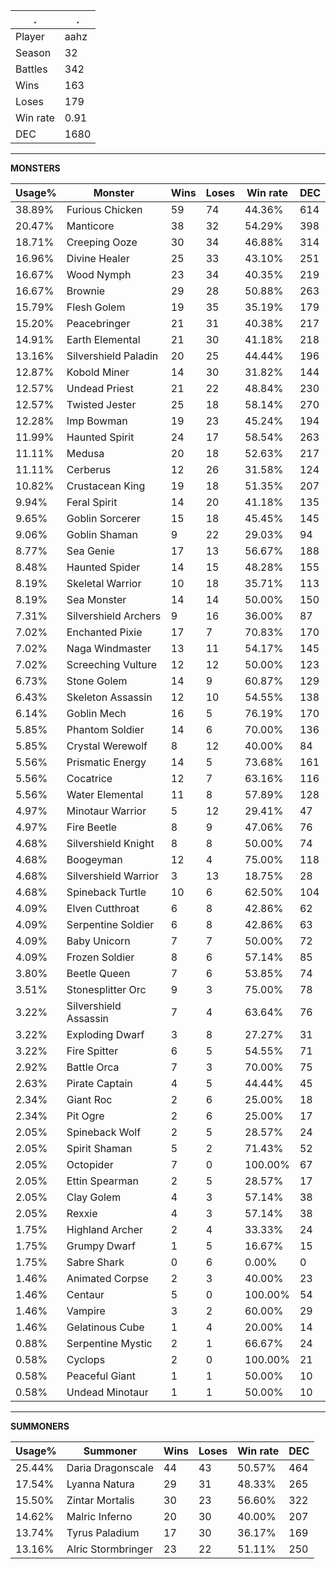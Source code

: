 .|.
|-|-
Player|aahz
Season|32
Battles|342
Wins|163
Loses|179
Win rate|0.91
DEC|1680

---
**MONSTERS**

Usage%|Monster|Wins|Loses|Win rate|DEC|
-|-|-|-|-|-|
38.89%|Furious Chicken|59|74|44.36%|614|
20.47%|Manticore|38|32|54.29%|398|
18.71%|Creeping Ooze|30|34|46.88%|314|
16.96%|Divine Healer|25|33|43.10%|251|
16.67%|Wood Nymph|23|34|40.35%|219|
16.67%|Brownie|29|28|50.88%|263|
15.79%|Flesh Golem|19|35|35.19%|179|
15.20%|Peacebringer|21|31|40.38%|217|
14.91%|Earth Elemental|21|30|41.18%|218|
13.16%|Silvershield Paladin|20|25|44.44%|196|
12.87%|Kobold Miner|14|30|31.82%|144|
12.57%|Undead Priest|21|22|48.84%|230|
12.57%|Twisted Jester|25|18|58.14%|270|
12.28%|Imp Bowman|19|23|45.24%|194|
11.99%|Haunted Spirit|24|17|58.54%|263|
11.11%|Medusa|20|18|52.63%|217|
11.11%|Cerberus|12|26|31.58%|124|
10.82%|Crustacean King|19|18|51.35%|207|
9.94%|Feral Spirit|14|20|41.18%|135|
9.65%|Goblin Sorcerer|15|18|45.45%|145|
9.06%|Goblin Shaman|9|22|29.03%|94|
8.77%|Sea Genie|17|13|56.67%|188|
8.48%|Haunted Spider|14|15|48.28%|155|
8.19%|Skeletal Warrior|10|18|35.71%|113|
8.19%|Sea Monster|14|14|50.00%|150|
7.31%|Silvershield Archers|9|16|36.00%|87|
7.02%|Enchanted Pixie|17|7|70.83%|170|
7.02%|Naga Windmaster|13|11|54.17%|145|
7.02%|Screeching Vulture|12|12|50.00%|123|
6.73%|Stone Golem|14|9|60.87%|129|
6.43%|Skeleton Assassin|12|10|54.55%|138|
6.14%|Goblin Mech|16|5|76.19%|170|
5.85%|Phantom Soldier|14|6|70.00%|136|
5.85%|Crystal Werewolf|8|12|40.00%|84|
5.56%|Prismatic Energy|14|5|73.68%|161|
5.56%|Cocatrice|12|7|63.16%|116|
5.56%|Water Elemental|11|8|57.89%|128|
4.97%|Minotaur Warrior|5|12|29.41%|47|
4.97%|Fire Beetle|8|9|47.06%|76|
4.68%|Silvershield Knight|8|8|50.00%|74|
4.68%|Boogeyman|12|4|75.00%|118|
4.68%|Silvershield Warrior|3|13|18.75%|28|
4.68%|Spineback Turtle|10|6|62.50%|104|
4.09%|Elven Cutthroat|6|8|42.86%|62|
4.09%|Serpentine Soldier|6|8|42.86%|63|
4.09%|Baby Unicorn|7|7|50.00%|72|
4.09%|Frozen Soldier|8|6|57.14%|85|
3.80%|Beetle Queen|7|6|53.85%|74|
3.51%|Stonesplitter Orc|9|3|75.00%|78|
3.22%|Silvershield Assassin|7|4|63.64%|76|
3.22%|Exploding Dwarf|3|8|27.27%|31|
3.22%|Fire Spitter|6|5|54.55%|71|
2.92%|Battle Orca|7|3|70.00%|75|
2.63%|Pirate Captain|4|5|44.44%|45|
2.34%|Giant Roc|2|6|25.00%|18|
2.34%|Pit Ogre|2|6|25.00%|17|
2.05%|Spineback Wolf|2|5|28.57%|24|
2.05%|Spirit Shaman|5|2|71.43%|52|
2.05%|Octopider|7|0|100.00%|67|
2.05%|Ettin Spearman|2|5|28.57%|17|
2.05%|Clay Golem|4|3|57.14%|38|
2.05%|Rexxie|4|3|57.14%|38|
1.75%|Highland Archer|2|4|33.33%|24|
1.75%|Grumpy Dwarf|1|5|16.67%|15|
1.75%|Sabre Shark|0|6|0.00%|0|
1.46%|Animated Corpse|2|3|40.00%|23|
1.46%|Centaur|5|0|100.00%|54|
1.46%|Vampire|3|2|60.00%|29|
1.46%|Gelatinous Cube|1|4|20.00%|14|
0.88%|Serpentine Mystic|2|1|66.67%|24|
0.58%|Cyclops|2|0|100.00%|21|
0.58%|Peaceful Giant|1|1|50.00%|10|
0.58%|Undead Minotaur|1|1|50.00%|10|

---
**SUMMONERS**

Usage%|Summoner|Wins|Loses|Win rate|DEC|
-|-|-|-|-|-|
25.44%|Daria Dragonscale|44|43|50.57%|464|
17.54%|Lyanna Natura|29|31|48.33%|265|
15.50%|Zintar Mortalis|30|23|56.60%|322|
14.62%|Malric Inferno|20|30|40.00%|207|
13.74%|Tyrus Paladium|17|30|36.17%|169|
13.16%|Alric Stormbringer|23|22|51.11%|250|

